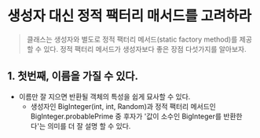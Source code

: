생성자 대신 정적 팩터리 매서드를 고려하라
=============
> 클래스는 생성자와 별도로 정적 팩터리 메서드(static factory method)를 제공할 수 있다.
  정적 팩터리 메서드가 생성자보다 좋은 장점 다섯가지를 알아보자.
## 1. 첫번째, 이름을 가질 수 있다.
  * 이름만 잘 지으면 반환될 객체의 특성을 쉽게 묘사할 수 있다.
    - 생성자인 BigInteger(int, int, Random)과 정적 팩터리 메서드인 BigInteger.probablePrime 중 후자가 '값이 소수인 BigInteger를 반환한다'는
      의미를 더 잘 설명 할 수 있다.

